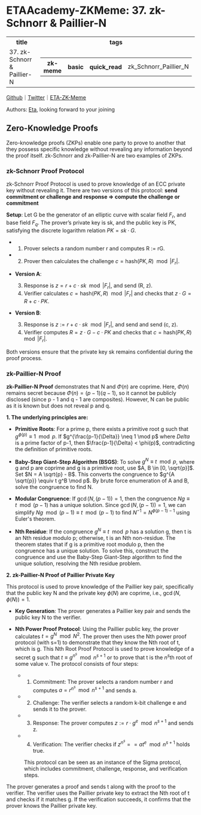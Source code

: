 # ETAAcademy-ZKMeme: 37. zk-Schnorr & Paillier-N

<table>
  <tr>
    <th>title</th>
    <th>tags</th>
  </tr>
  <tr>
    <td>37. zk-Schnorr & Paillier-N</td>
    <td>
      <table>
        <tr>
          <th>zk-meme</th>
          <th>basic</th>
          <th>quick_read</th>
          <td>zk_Schnorr_Paillier_N</td>
        </tr>
      </table>
    </td>
  </tr>
</table>

[Github](https://github.com/ETAAcademy)｜[Twitter](https://twitter.com/ETAAcademy)｜[ETA-ZK-Meme](https://github.com/ETAAcademy/ETAAcademy-ZK-Meme)

Authors: [Eta](https://twitter.com/pwhattie), looking forward to your joining

## Zero-Knowledge Proofs

Zero-knowledge proofs (ZKPs) enable one party to prove to another that they possess specific knowledge without revealing any information beyond the proof itself. zk-Schnorr and zk-Paillier-N are two examples of ZKPs.

### zk-Schnorr Proof Protocol

zk-Schnorr Proof Protocol is used to prove knowledge of an ECC private key without revealing it. There are two versions of this protocol: **send commitment or challenge and response => compute the challenge or commitment**

**Setup**: Let G be the generator of an elliptic curve with scalar field $F_r$, and base field $F_q$. The prover’s private key is sk, and the public key is PK, satisfying the discrete logarithm relation $PK = sk \cdot G$.
- 1. Prover selects a random number r and computes R := rG.
- 2. Prover then calculates the challenge $c = \text{hash}(PK, R) \mod |F_r|$.

- **Version A**:
  
  3. Response is $z = r + c \cdot sk \mod |F_r|$, and send (R, z).
  4. Verifier calculates $c = \text{hash}(PK, R) \mod |F_r|$ and checks that $z \cdot G = R + c \cdot PK$.

- **Version B**:
  
  3. Response is $z := r + c \cdot sk \mod |F_r|$, and send and send (c, z).
  4. Verifier computes $R = z \cdot G - c \cdot PK$ and checks that $c = \text{hash}(PK, R) \mod |F_r|$.

Both versions ensure that the private key sk remains confidential during the proof process.

### zk-Paillier-N Proof

**zk-Paillier-N Proof** demonstrates that N and $\Phi(n)$ are coprime. Here, $\Phi(n)$ remains secret because $\Phi(n) = (p - 1)(q - 1)$, so it cannot be publicly disclosed (since p - 1 and q - 1 are composites). However, N can be public as it is known but does not reveal p and q.

**1. The underlying principles are:**

- **Primitive Roots**: For a prime p, there exists a primitive root g such that $g^{\phi(p)} \equiv 1 \mod p$. If $g^{\frac{p-1}{\Delta}} \neq 1 \mod p$ where $Delta$ is a prime factor of p-1, then $\frac{p-1}{\Delta} < \phi(p)$, contradicting the definition of primitive roots.

- **Baby-Step Giant-Step Algorithm (BSGS)**: To solve $g^N \equiv t \mod p$, where g and p are coprime and g is a primitive root, use $A, B \in [0, \sqrt{p}]$. Set $N = A \sqrt{p} - B$. This converts the congruence to $g^{A \sqrt{p}} \equiv t g^B \mod p$. By brute force enumeration of A and B, solve the congruence to find N.

- **Modular Congruence**: If $\gcd(N, (p-1)) = 1$, then the congruence $Ng \equiv t \mod (p-1)$ has a unique solution. Since $\gcd(N, (p-1)) = 1$, we can simplify $Ng \mod (p-1) \equiv t \mod (p-1)$ to find $N^{-1} = N^{\phi(p-1)-1}$ using Euler's theorem.

- **Nth Residue**: If the congruence $g^N \equiv t \mod p$ has a solution g, then t is an Nth residue modulo p; otherwise, t is an Nth non-residue. The theorem states that if g is a primitive root modulo p, then the congruence has a unique solution. To solve this, construct the congruence and use the Baby-Step Giant-Step algorithm to find the unique solution, resolving the Nth residue problem.

**2. zk-Paillier-N Proof of Paillier Private Key**

This protocol is used to prove knowledge of the Paillier key pair, specifically that the public key N and the private key $\phi(N)$ are coprime, i.e., $\gcd(N, \phi(N)) = 1$.

- **Key Generation**: The prover generates a Paillier key pair and sends the public key N to the verifier.

- **Nth Power Proof Protocol**: Using the Paillier public key, the prover calculates $t = g^N \mod N^2$. The prover then uses the Nth power proof protocol (with s=1) to demonstrate that they know the Nth root of t, which is g.
  This Nth Root Proof Protocol is used to prove knowledge of a secret g such that $t \equiv g^{n^s} \mod n^{s+1}$ or to prove that t is the $n^s$th root of some value v. The protocol consists of four steps:

  - 1. Commitment: The prover selects a random number r and computes $a = r^{n^s} \mod n^{s+1}$ and sends a.
  - 2. Challenge: The verifier selects a random k-bit challenge e and sends it to the prover.
  - 3. Response: The prover computes $z := r \cdot g^e \mod n^{s+1}$ and sends z.
  - 4. Verification: The verifier checks if $z^{n^s} == a t^e \mod n^{s+1}$ holds true.

    This protocol can be seen as an instance of the Sigma protocol, which includes commitment, challenge, response, and verification steps.

The prover generates a proof and sends t along with the proof to the verifier. The verifier uses the Paillier private key to extract the Nth root of t and checks if it matches g. If the verification succeeds, it confirms that the prover knows the Paillier private key.
